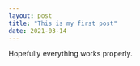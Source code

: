 ```yaml
---
layout: post
title: "This is my first post"
date: 2021-03-14
---
```


Hopefully everything works properly. 
